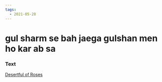 ```yaml
---
tags:
  - 2021-05-28
---
```

# gul sharm se bah jaega gulshan men ho kar ab sa

### Text
[Desertful of Roses](http://www.columbia.edu/itc/mealac/pritchett/00garden/00c/0020/index_0020.html)

